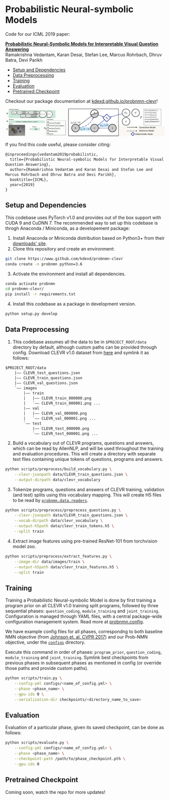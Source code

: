 Probabilistic Neural-symbolic Models
====================================

Code for our ICML 2019 paper:

**[Probabilistic Neural-Symbolic Models for Interpretable Visual Question Answering][1]**  
Ramakrishna Vedantam, Karan Desai, Stefan Lee, Marcus Rohrbach, Dhruv Batra, Devi Parikh

  * [Setup and Dependencies](#setup-and-dependencies)
  * [Data Preprocessing](#data-preprocessing)
  * [Training](#training)
  * [Evaluation](#evaluation)
  * [Pretrained Checkpoint](#pretrained-checkpoint)

Checkout our package documentation at
[kdexd.github.io/probnmn-clevr](https://kdexd.github.io/probnmn-clevr)!

![probnmn-model](docs/_static/probnmn_model.jpg)

If you find this code useful, please consider citing:

```text
@inproceedings{vedantam2019probabilistic,
  title={Probabilistic Neural-symbolic Models for Interpretable Visual Question Answering},
  author={Ramakrishna Vedantam and Karan Desai and Stefan Lee and Marcus Rohrbach and Dhruv Batra and Devi Parikh},
  booktitle={ICML},
  year={2019}
}
```

Setup and Dependencies
----------------------

This codebase uses PyTorch v1.0 and provides out of the box support with CUDA 9 and CuDNN 7. The
recommended way to set up this codebase is throgh Anaconda / Miniconda, as a developement package:

1. Install Anaconda or Miniconda distribution based on Python3+ from their [downloads' site][2].
2. Clone this repository and create an environment:

```sh
git clone https://www.github.com/kdexd/probnmn-clevr
conda create -n probnmn python=3.6
```

3. Activate the environment and install all dependencies.

```sh
conda activate probnmn
cd probnmn-clevr/
pip install -r requirements.txt
```

4. Install this codebase as a package in development version.

```sh
python setup.py develop
```


Data Preprocessing
------------------

1. This codebase assumes all the data to be in `$PROJECT_ROOT/data` directory by default, although
   custom paths can be provided through config. Download CLEVR v1.0 dataset from [here][3] and
   symlink it as follows:

```text
$PROJECT_ROOT/data
    |—— CLEVR_test_questions.json
    |—— CLEVR_train_questions.json
    |—— CLEVR_val_questions.json
    `—— images
        |—— train
        |   |—— CLEVR_train_000000.png
        |   `—— CLEVR_train_000001.png ...
        |—— val
        |   |—— CLEVR_val_000000.png
        |   `—— CLEVR_val_000001.png ...
        `—— test
            |—— CLEVR_test_000000.png
            `—— CLEVR_test_000001.png ...
```

2. Build a vocabulary out of CLEVR programs, questions and answers, which can be read by AllenNLP,
   and will be used throughout the training and evaluation procedures. This will create a directory
   with separate text files containing unique tokens of questions, programs and answers.


```sh
python scripts/preprocess/build_vocabulary.py \
    --clevr-jsonpath data/CLEVR_train_questions.json \
    --output-dirpath data/clevr_vocabulary
```

3. Tokenize programs, questions and answers of CLEVR training, validation (and test) splits using
   this vocabulary mapping. This will create H5 files to be read by [`probnmn.data.readers`][6].

```sh
python scripts/preprocess/preprocess_questions.py \
    --clevr-jsonpath data/CLEVR_train_questions.json \
    --vocab-dirpath data/clevr_vocabulary \
    --output-h5path data/clevr_train_tokens.h5 \
    --split train
```

4. Extract image features using pre-trained ResNet-101 from torchvision model zoo.

```sh
python scripts/preprocess/extract_features.py \
    --image-dir data/images/train \
    --output-h5path data/clevr_train_features.h5 \
    --split train
```


Training
--------

Training a Probabilistic Neural-symbolic Model is done by first training a program prior on
all CLEVR v1.0 training split programs, followed by three sequential phases: `question_coding`,
`module_training` and `joint_training`. Configuration is managed through YAML files, with a
central package-wide configuration management system. Read more at [probnmn.config][5].

We have example config files for all phases, correspondng to both baseline NMN objective (from
[Johnson et. al. CVPR 2017][4]) and our Prob-NMN objective, under the [`configs`][7] directory.

Execute this command in order of phases: `program_prior`, `question_coding`, `module_training`
and `joint_training`. Symlink best checkpoints from previous phases in subsequent phases as
mentioned in config (or override those paths and provide custom paths).

```sh
python scripts/train.py \
    --config-yml configs/<name_of_config.yml> \
    --phase <phase_name> \
    --gpu-ids 0 \
    --serialization-dir checkpoints/<directory_name_to_save>
```

Evaluation
----------

Evaluation of a particular phase, given its saved checkpoint, can be done as follows:

```sh
python scripts/evaluate.py \
    --config-yml configs/<name_of_config.yml> \
    --phase <phase_name> \
    --checkpoint-path /path/to/phase_checkpoint.pth \
    --gpu-ids 0
```

Pretrained Checkpoint
---------------------

Coming soon, watch the repo for more updates!


[1]: https://arxiv.org/abs/1902.07864
[2]: https://conda.io/docs/user-guide/install/download.html
[3]: https://dl.fbaipublicfiles.com/clevr/CLEVR_v1.0.zip
[4]: https://www.github.com/facebookresearch/clevr-iep
[5]: https://kdexd.github.io/probnmn-clevr/probnmn/config.html
[6]: https://kdexd.github.io/probnmn-clevr/probnmn/data.readers.html
[7]: https://github.com/kdexd/probnmn-clevr/tree/master/configs
